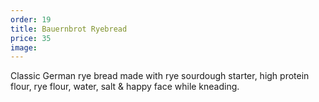 ```yaml
---
order: 19
title: Bauernbrot Ryebread
price: 35
image:
---
```


Classic German rye bread made with rye sourdough starter, high protein flour, rye flour, water, salt & happy face while kneading.
